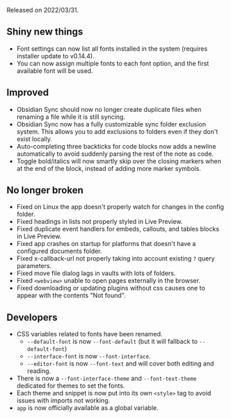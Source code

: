 Released on 2022/03/31.

## Shiny new things

- Font settings can now list all fonts installed in the system (requires installer update to v0.14.4).
- You can now assign multiple fonts to each font option, and the first available font will be used.

## Improved

- Obsidian Sync should now no longer create duplicate files when renaming a file while it is still syncing.
- Obsidian Sync now has a fully customizable sync folder exclusion system. This allows you to add exclusions to folders even if they don't exist locally.
- Auto-completing three backticks for code blocks now adds a newline automatically to avoid suddenly parsing the rest of the note as code.
- Toggle bold/italics will now smartly skip over the closing markers when at the end of the block, instead of adding more marker symbols.

## No longer broken

- Fixed on Linux the app doesn't properly watch for changes in the config folder.
- Fixed headings in lists not properly styled in Live Preview.
- Fixed duplicate event handlers for embeds, callouts, and tables blocks in Live Preview.
- Fixed app crashes on startup for platforms that doesn't have a configured documents folder.
- Fixed x-callback-url not properly taking into account existing `?` query parameters.
- Fixed move file dialog lags in vaults with lots of folders.
- Fixed `<webview>` unable to open pages externally in the browser.
- Fixed downloading or updating plugins without css causes one to appear with the contents "Not found".

## Developers

- CSS variables related to fonts have been renamed.
	- `--default-font` is now `--font-default` (but it will fallback to `--default-font`)
	- `--interface-font` is now `--font-interface`.
	- `--editor-font` is now `--font-text` and will cover both editing and reading.
- There is now a `--font-interface-theme` and `--font-text-theme` dedicated for themes to set the fonts.
- Each theme and snippet is now put into its own `<style>` tag to avoid issues with imports not working.
- `app` is now officially available as a global variable.
